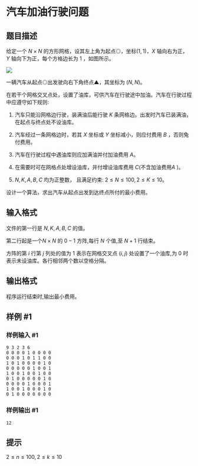 # 汽车加油行驶问题

## 题目描述

给定一个 $N \times N$ 的方形网格，设其左上角为起点◎，坐标$(1,1)$，$X$ 轴向右为正， $Y$ 轴向下为正，每个方格边长为 $1$ ，如图所示。



 ![](https://cdn.luogu.com.cn/upload/pic/12156.png) 

一辆汽车从起点◎出发驶向右下角终点▲，其坐标为 $(N,N)$。


在若干个网格交叉点处，设置了油库，可供汽车在行驶途中加油。汽车在行驶过程中应遵守如下规则:


1. 汽车只能沿网格边行驶，装满油后能行驶 $K$ 条网格边。出发时汽车已装满油，在起点与终点处不设油库。

1. 汽车经过一条网格边时，若其 $X$ 坐标或 $Y$ 坐标减小，则应付费用 $B$ ，否则免付费用。

1. 汽车在行驶过程中遇油库则应加满油并付加油费用 $A$。

1. 在需要时可在网格点处增设油库，并付增设油库费用 $C$(不含加油费用$A$ )。

1. $N,K,A,B,C$ 均为正整数， 且满足约束: $2\leq N\leq 100,2 \leq K \leq 10$。


设计一个算法，求出汽车从起点出发到达终点所付的最小费用。


## 输入格式

文件的第一行是 $N,K,A,B,C$ 的值。


第二行起是一个$N\times N$ 的 $0-1$ 方阵,每行 $N$ 个值,至 $N+1$ 行结束。


方阵的第 $i$ 行第 $j$ 列处的值为 $1$ 表示在网格交叉点 $(i,j)$ 处设置了一个油库,为 $0$ 时表示未设油库。各行相邻两个数以空格分隔。


## 输出格式

程序运行结束时,输出最小费用。


## 样例 #1

### 样例输入 #1
```
9 3 2 3 6
0 0 0 0 1 0 0 0 0
0 0 0 1 0 1 1 0 0
1 0 1 0 0 0 0 1 0
0 0 0 0 0 1 0 0 1
1 0 0 1 0 0 1 0 0
0 1 0 0 0 0 0 1 0
0 0 0 0 1 0 0 0 1
1 0 0 1 0 0 0 1 0
0 1 0 0 0 0 0 0 0
```

### 样例输出 #1

```
12
```

## 提示

$2 \leq n \leq 100,2 \leq k \leq 10$

